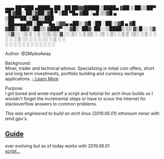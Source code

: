  ▄▄▄       ██▀███   ▄████▄   ██░ ██  ██▓▓█████ 
▒████▄    ▓██ ▒ ██▒▒██▀ ▀█  ▓██░ ██▒▓██▒▓█   ▀ 
▒██  ▀█▄  ▓██ ░▄█ ▒▒▓█    ▄ ▒██▀▀██░▒██▒▒███   
░██▄▄▄▄██ ▒██▀▀█▄  ▒▓▓▄ ▄██▒░▓█ ░██ ░██░▒▓█  ▄ 
 ▓█   ▓██▒░██▓ ▒██▒▒ ▓███▀ ░░▓█▒░██▓░██░░▒████▒
 ▒▒   ▓▒█░░ ▒▓ ░▒▓░░ ░▒ ▒  ░ ▒ ░░▒░▒░▓  ░░ ▒░ ░
  ▒   ▒▒ ░  ░▒ ░ ▒░  ░  ▒    ▒ ░▒░ ░ ▒ ░ ░ ░  ░
  ░   ▒     ░░   ░ ░         ░  ░░ ░ ▒ ░   ░   
      ░  ░   ░     ░ ░       ░  ░  ░ ░     ░  ░
                   ░                           
                                               
Author: @2MylesAway                                                                                          

Background:  
Miner, trader and technical advisor. Specializing in initial coin offers, short and long term investments, portfolio building and currency exchange applications. [- Learn More](https://myles.works/on/crypto)


Purpose:  
I got bored and wrote myself a script and tutorial for arch linux builds so I wouldn't forget the incremental steps or have to scour the internet for stackoverflow answers to common problems.  

*This was engineered to build an arch linux (2019.06.01) ethereum miner with amd gpu's.*
  
  
  
[Guide](https://github.com/crouther/archie/blob/master/ARCH-LINUX-2019.06.01-Installation-Guide.md)
--------------------
ever evolving but as of today works with 2019.06.01  
[script...](https://github.com/crouther/archie/blob/master/archstart.sh)
